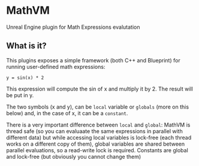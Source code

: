 # MathVM

Unreal Engine plugin for Math Expressions evalutation


## What is it?
This plugins exposes a simple framework (both C++ and Blueprint) for running user-defined math expressions:

```
y = sin(x) * 2
```

This expression will compute the sin of x and multiply it by 2. The result will be put in y.

The two symbols (x and y), can be `local` variable or `globals` (more on this below) and, in the case of x, it can be a `constant`.

There is a very important difference between `local` and `global`: MathVM is thread safe (so you can evaluaate the same expressions in parallel with different data) but while accessing local variables is lock-free (each
thread works on a different copy of them), global variables are shared between parallel evaluations, so a read-write lock is required. Constants are global and lock-free (but obviously you cannot change them)


